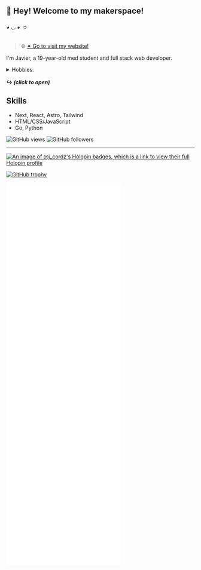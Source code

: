 ## 👋 Hey! Welcome to my makerspace!
###### ◕ ◡ ◕ っ

> 🌐 [✦ Go to visit my website!](https://jzaleta.vercel.app/) 

I'm Javier, a 19-year-old med student and full stack web developer.

<details>
<summary>Hobbies:<br /><br /><b><em>↪️ (click to open)</em></b></summary>

<br />

|  📋  | Hobbies       |
|-----:|---------------|
|     1|:computer: Tinkering with software engineering projects|
|     2|:books: Reading awesome books|
|     3|:video_game: Playing video games|
|     5|:radio: Music and making Spotify playlists |
|     6|:camera: Photography |
> ###### In no particular order...
  
</details>

## Skills
- Next, React, Astro, Tailwind 
- HTML/CSS/JavaScript
- Go, Python

![GitHub views](https://komarev.com/ghpvc/?username=jzaleta)
![GitHub followers](https://img.shields.io/github/followers/jzaleta?style=social)

---

[![An image of @j_cordz's Holopin badges, which is a link to view their full Holopin profile](https://holopin.me/j_cordz)](https://holopin.io/@j_cordz)

[![GitHub trophy](https://github-profile-trophy.vercel.app/?username=jzaleta&column=8&theme=gruvbox&no-frame=true&margin-w=10&column=7)](https://github.com/ryo-ma/github-profile-trophy)

![GitHub metrics](https://raw.githubusercontent.com/jzaleta/jzaleta-metrics/main/github-metrics.svg)

<!--
**jzaleta/jzaleta** is a ✨ _special_ ✨ repository because its `README.md` (this file) appears on your GitHub profile.
-->
